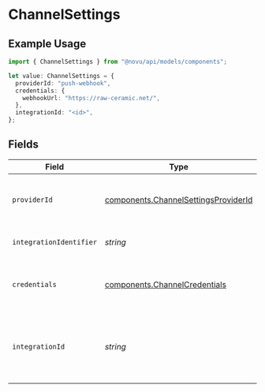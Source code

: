 # ChannelSettings

## Example Usage

```typescript
import { ChannelSettings } from "@novu/api/models/components";

let value: ChannelSettings = {
  providerId: "push-webhook",
  credentials: {
    webhookUrl: "https://raw-ceramic.net/",
  },
  integrationId: "<id>",
};
```

## Fields

| Field                                                                                        | Type                                                                                         | Required                                                                                     | Description                                                                                  |
| -------------------------------------------------------------------------------------------- | -------------------------------------------------------------------------------------------- | -------------------------------------------------------------------------------------------- | -------------------------------------------------------------------------------------------- |
| `providerId`                                                                                 | [components.ChannelSettingsProviderId](../../models/components/channelsettingsproviderid.md) | :heavy_check_mark:                                                                           | The provider identifier for the credentials                                                  |
| `integrationIdentifier`                                                                      | *string*                                                                                     | :heavy_minus_sign:                                                                           | The integration identifier                                                                   |
| `credentials`                                                                                | [components.ChannelCredentials](../../models/components/channelcredentials.md)               | :heavy_check_mark:                                                                           | Credentials payload for the specified provider                                               |
| `integrationId`                                                                              | *string*                                                                                     | :heavy_check_mark:                                                                           | The unique identifier of the integration associated with this channel.                       |